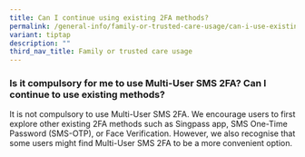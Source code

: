 ```yaml
---
title: Can I continue using existing 2FA methods?
permalink: /general-info/family-or-trusted-care-usage/can-i-use-existing-methods/
variant: tiptap
description: ""
third_nav_title: Family or trusted care usage
---
```

<h3>Is it compulsory for me to use Multi-User SMS 2FA? Can I continue to use existing methods?</h3>
<p>It is not compulsory to use Multi-User SMS 2FA. We encourage users to
first explore other existing 2FA methods such as Singpass app, SMS One-Time
Password (SMS-OTP), or Face Verification. However, we also recognise that
some users might find Multi-User SMS 2FA to be a more convenient option.</p>